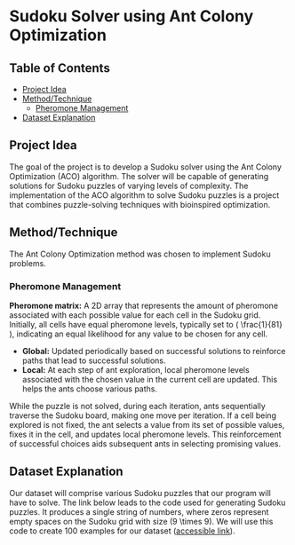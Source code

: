 # Sudoku Solver using Ant Colony Optimization

## Table of Contents

- [Project Idea](#project-idea)
- [Method/Technique](#methodtechnique)
  - [Pheromone Management](#pheromone-management)
- [Dataset Explanation](#dataset-explanation)

## Project Idea

The goal of the project is to develop a Sudoku solver using the Ant Colony Optimization (ACO) algorithm. The solver will be capable of generating solutions for Sudoku puzzles of varying levels of complexity. The implementation of the ACO algorithm to solve Sudoku puzzles is a project that combines puzzle-solving techniques with bioinspired optimization.

## Method/Technique

The Ant Colony Optimization method was chosen to implement Sudoku problems.

### Pheromone Management

**Pheromone matrix:** 
A 2D array that represents the amount of pheromone associated with each possible value for each cell in the Sudoku grid. Initially, all cells have equal pheromone levels, typically set to \( \frac{1}{81} \), indicating an equal likelihood for any value to be chosen for any cell.

- **Global:**
  Updated periodically based on successful solutions to reinforce paths that lead to successful solutions.
- **Local:**
  At each step of ant exploration, local pheromone levels associated with the chosen value in the current cell are updated. This helps the ants choose various paths.

While the puzzle is not solved, during each iteration, ants sequentially traverse the Sudoku board, making one move per iteration. If a cell being explored is not fixed, the ant selects a value from its set of possible values, fixes it in the cell, and updates local pheromone levels. This reinforcement of successful choices aids subsequent ants in selecting promising values.

## Dataset Explanation

Our dataset will comprise various Sudoku puzzles that our program will have to solve. The link below leads to the code used for generating Sudoku puzzles. It produces a single string of numbers, where zeros represent empty spaces on the Sudoku grid with size \(9 \times 9\). We will use this code to create 100 examples for our dataset ([accessible link](https://www.kaggle.com/datasets/bryanpark/sudoku)).
